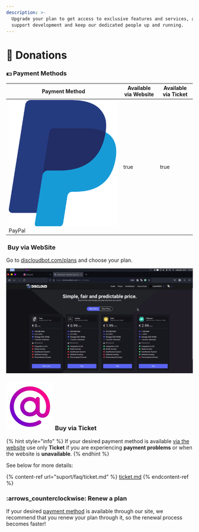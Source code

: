 ```yaml
---
description: >-
  Upgrade your plan to get access to exclusive features and services, as well as
  support development and keep our dedicated people up and running.
---
```


# 🤲 Donations

### :dollar: Payment Methods

<table><thead><tr><th>Payment Method</th><th data-type="checkbox">Available via Website</th><th data-type="checkbox">Available via Ticket</th></tr></thead><tbody><tr><td><img src=".gitbook/assets/PayPal.png" alt="" data-size="line"> PayPal</td><td>true</td><td>true</td></tr></tbody></table>

### <img src=".gitbook/assets/discloudlogo (1).png" alt="" data-size="line"> Buy via WebSite

Go to [discloudbot.com/plans](https://discloudbot.com/plans) and choose your plan.

![](.gitbook/assets/buy-carbon.gif)

### <img src=".gitbook/assets/ticket-logo.webp" alt="" data-size="line"> Buy via Ticket

{% hint style="info" %}
If your desired payment method is available [via the website](donations.md#comprar-via-site) use only **Ticket** if you are experiencing **payment problems** or when the website is **unavailable**.
{% endhint %}

See below for more details:

{% content-ref url="suport/faq/ticket.md" %}
[ticket.md](suport/faq/ticket.md)
{% endcontent-ref %}

### :arrows\_counterclockwise: Renew a plan

If your desired [payment method](donations.md#payment-methods) is available through our site, we recommend that you renew your plan through it, so the renewal process becomes faster!
